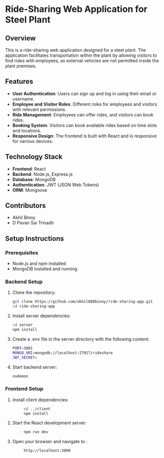 # Ride-Sharing Web Application for Steel Plant

## Overview

This is a ride-sharing web application designed for a steel plant. The application facilitates transportation within the plant by allowing visitors to find rides with employees, as external vehicles are not permitted inside the plant premises.

## Features

- **User Authentication**: Users can sign up and log in using their email or username.
- **Employee and Visitor Roles**: Different roles for employees and visitors with relevant permissions.
- **Ride Management**: Employees can offer rides, and visitors can book rides.
- **Booking System**: Visitors can book available rides based on time slots and locations.
- **Responsive Design**: The frontend is built with React and is responsive for various devices.

## Technology Stack

- **Frontend**: React
- **Backend**: Node.js, Express.js
- **Database**: MongoDB
- **Authentication**: JWT (JSON Web Tokens)
- **ORM**: Mongoose

## Contributors
- Akhil Binoy
- D Pavan Sai Trinadh

## Setup Instructions

### Prerequisites

- Node.js and npm installed
- MongoDB installed and running



### Backend Setup

1. Clone the repository:

   ```sh
   git clone https://github.com/akhil888binoy/ride-sharing-app.git
   cd ride-sharing-app
2. Install server dependencies:

    ```sh
    cd server
    npm install
3. Create a .env file in the server directory with the following content:


    ```sh
    PORT=3001
    MONGO_URI=mongodb://localhost:27017/rideshare
    JWT_SECRET=

4. Start backend server:


    ```sh
    nodemon

### Frontend Setup

1. Install client dependencies:

   ```sh
        cd ../client
        npm install

2. Start the React development server:

   ```sh
        npm run dev

3. Open your browser and navigate to :

   ```sh
        http://localhost:3000






